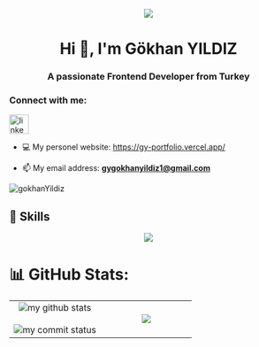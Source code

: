 
<p align="center"><img src="https://i.imgur.com/A6bWGFl.gif"/>

<h1 align="center">Hi 👋, I'm Gökhan YILDIZ</h1>
<h3 align="center">A passionate Frontend Developer from Turkey</h3>

<h3 align="left">Connect with me:</h3> 
<div align="left">
   <a href="https://www.linkedin.com/in/gyildizz/" target="_blank"> <img src="https://img.shields.io/static/v1?message=LinkedIn&logo=linkedin&label=&color=0077B5&logoColor=white&labelColor=&style=for-the-badge" height="35" alt="linkedin logo"  /></a>
</div> 

- 💻 My personel website: <a href="https://gy-portfolio.vercel.app/" target="_blank">https://gy-portfolio.vercel.app/</a>

- 📫 My email address: **gygokhanyildiz1@gmail.com**

<p align="left"> <img src="https://komarev.com/ghpvc/?username=YildizGokhan&label=Profile%20views&color=0e75b6&style=flat" alt="gokhanYildiz" /> </p>

## 🚀 Skills

<p align="center">
  <a href="https://skillicons.dev">
    <img src="https://skillicons.dev/icons?i=bootstrap,css,firebase,git,github,html,js,materialui,nextjs,py,react,redux,sass,tailwind,vscode" />
  </a>
</p>


# 📊 GitHub Stats:

<table align="center">
      <tr border="none">
         <td width="50%" align="center">
            <img src="https://github-readme-stats.vercel.app/api?username=YildizGokhan&theme=chartreuse-dark&show_icons=true" alt="my github stats"/>
            <br></br>
            <img src="https://github-readme-streak-stats.herokuapp.com/?user=YildizGokhan&theme=chartreuse-dark&show_icons=true" alt="my commit status" />
         </td>
         <td width="50%" align="center">
           <img align="center"  src="https://github-readme-stats.anuraghazra1.vercel.app/api/top-langs/?username=YildizGokhan&theme=chartreuse-dark&hide_border=false&no-bg=true&no-frame=true&langs_count=10"/>
         </td>
      </tr>
   </table>
